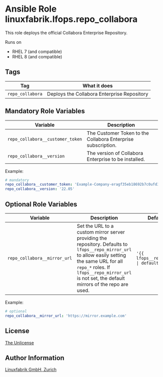 # Ansible Role linuxfabrik.lfops.repo_collabora

This role deploys the official Collabora Enterprise Repository.

Runs on

* RHEL 7 (and compatible)
* RHEL 8 (and compatible)


## Tags

| Tag                   | What it does                          |
| ---                   | ------------                          |
| `repo_collabora` | Deploys the Collabora Enterprise Repository |


## Mandatory Role Variables

| Variable | Description |
| -------- | ----------- |
| `repo_collabora__customer_token` | The Customer Token to the Collabora Enterprise subscription. |
| `repo_collabora__version` | The version of Collabora Enterprise to be installed. |

Example:
```yaml
# mandatory
repo_collabora__customer_token: 'Example-Company-eragf35eb18692b7c0ufd3f03199a39i2233h5k8'
repo_collabora__version: '22.05'
```


## Optional Role Variables

| Variable | Description | Default Value |
| -------- | ----------- | ------------- |
| `repo_collabora__mirror_url` | Set the URL to a custom mirror server providing the repository. Defaults to `lfops__repo_mirror_url` to allow easily setting the same URL for all `repo_*` roles. If `lfops__repo_mirror_url` is not set, the default mirrors of the repo are used. | `'{{ lfops__repo_mirror_url \| default("") }}'` |


Example:
```yaml
# optional
repo_collabora__mirror_url: 'https://mirror.example.com'
```


## License

[The Unlicense](https://unlicense.org/)


## Author Information

[Linuxfabrik GmbH, Zurich](https://www.linuxfabrik.ch)
